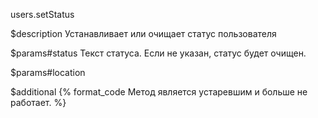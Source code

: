 users.setStatus

$description
Устанавливает или очищает статус пользователя

$params#status
Текст статуса. Если не указан, статус будет очищен.

$params#location


$additional
{% format_code Метод является устаревшим и больше не работает. %}